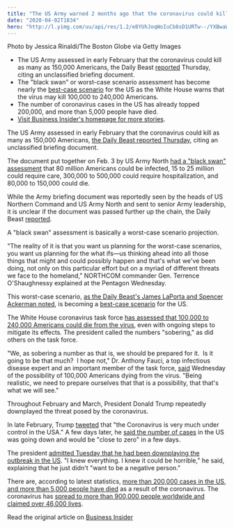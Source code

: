 ```yaml
---
title: "The US Army warned 2 months ago that the coronavirus could kill as many as 150,000 Americans"
date: "2020-04-02T1834"
hero: "http://l.yimg.com/uu/api/res/1.2/e8YUhJoqWoIuCb8sD1URTw--/YXBwaWQ9eXRhY2h5b247aD04Njt3PTEzMDs-/https://media.zenfs.com/EN/business_insider_articles_888/32c9f9c699e539d98907a6710d68dc94"
---
```

Photo by Jessica Rinaldi/The Boston Globe via Getty Images

  * The US Army assessed in early February that the coronavirus could kill as many as 150,000 Americans, the Daily Beast [reported][1] Thursday, citing an unclassified briefing document.
  * The "black swan" or worst-case scenario assessment has become nearly the [best-case scenario][2] for the US as the White House warns that the virus may kill 100,000 to 240,000 Americans.
  * The number of coronavirus cases in the US has already topped 200,000, and more than 5,000 people have died.
  * [Visit Business Insider's homepage for more stories][3].

The US Army assessed in early February that the coronavirus could kill
as many as 150,000 Americans, [the Daily Beast reported Thursday][1],
citing an unclassified briefing document.

The document put together on Feb. 3 by US Army North [had a "black swan"
assessment][1] that 80 million Americans could be infected, 15 to 25
million could require care, 300,000 to 500,000 could require
hospitalization, and 80,000 to 150,000 could die.

While the Army briefing document was reportedly seen by the heads of US
Northern Command and US Army North and sent to senior Army leadership,
it is unclear if the document was passed further up the chain, the Daily
Beast [reported][1].

A "black swan" assessment is basically a worst-case scenario projection.

"The reality of it is that you want us planning for the worst-case
scenarios, you want us planning for the what ifs—us thinking ahead into
all those things that might and could possibly happen and that's what
we've been doing, not only on this particular effort but on a myriad of
different threats we face to the homeland," NORTHCOM commander Gen.
Terrence O'Shaughnessy explained at the Pentagon Wednesday.

This worst-case scenario, [as the Daily Beast's James LaPorta and
Spencer Ackerman noted][1], is becoming a [best-case scenario][2] for
the US.

The White House coronavirus task force [has assessed that 100,000 to
240,000 Americans could die from the virus][4], even with ongoing steps
to mitigate its effects. The president called the numbers "sobering," as
did others on the task force.

"We, as sobering a number as that is, we should be prepared for it.  Is
it going to be that much?  I hope not," Dr. Anthony Fauci, a top
infectious disease expert and an important member of the task force,
[said][5] Wednesday of the possibility of 100,000 Americans dying from
the virus. "Being realistic, we need to prepare ourselves that that is a
possibility, that that's what we will see."

Throughout February and March, President Donald Trump repeatedly
downplayed the threat posed by the coronavirus.

In late February, Trump [tweeted][6] that "the Coronavirus is very much
under control in the USA." A few days later, he [said the number of
cases][7] in the US was going down and would be "close to zero" in a few
days.

The president [admitted Tuesday that he had been downplaying the
outbreak in the US][8]. "I knew everything. I knew it could be
horrible," he said, explaining that he just didn't "want to be a
negative person."

There are, according to latest statistics, [more than 200,000 cases in
the US, and more than 5,000 people have died][9] as a result of the
coronavirus. The coronavirus has [spread to more than 900,000 people
worldwide and claimed over 46,000 lives][10].

Read the original article on [Business Insider][11]

   [1]: https://www.thedailybeast.com/army-warned-in-early-february-that-coronavirus-could-kill-150000-americans?ref=author
   [2]: https://www.nbcnews.com/news/world/white-house-issues-stark-coronavirus-death-toll-estimate-n1173716
   [3]: https://www.businessinsider.com/?hprecirc-bullet?utm_source=yahoo.com&utm_medium=referral
   [4]: https://www.washingtonpost.com/world/2020/03/31/coronavirus-latest-news/
   [5]: https://www.whitehouse.gov/briefings-statements/remarks-president-trump-vice-president-pence-members-coronavirus-task-force-press-briefing-15/
   [6]: https://twitter.com/realdonaldtrump/status/1232058127740174339
   [7]: https://www.whitehouse.gov/briefings-statements/remarks-president-trump-vice-president-pence-members-coronavirus-task-force-press-conference/
   [8]: https://www.businessinsider.com/trump-admits-downplayed-coronavirus-i-knew-it-could-be-horrible-2020-3?utm_source=yahoo.com&utm_medium=referral
   [9]: https://www.cnn.com/interactive/2020/health/coronavirus-us-maps-and-cases/
   [10]: https://www.businessinsider.com/coronavirus-live-updates-latest-news?utm_source=yahoo.com&utm_medium=referral
   [11]: https://www.businessinsider.com/us-army-warned-in-february-coronavirus-could-kill-150000-americans-2020-4